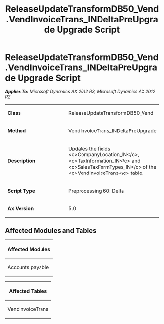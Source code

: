 ﻿---
title: ReleaseUpdateTransformDB50_Vend.VendInvoiceTrans_INDeltaPreUpgrade Upgrade Script
TOCTitle: ReleaseUpdateTransformDB50_Vend.VendInvoiceTrans_INDeltaPreUpgrade Upgrade Script
ms:assetid: 19e7b39d-1176-de7a-ae7c-d67cbc59b0bf
ms:mtpsurl: https://msdn.microsoft.com/en-us/library/JJ718638(v=AX.60)
ms:contentKeyID: 49706935
ms.date: 05/18/2015
mtps_version: v=AX.60
---

# ReleaseUpdateTransformDB50\_Vend.VendInvoiceTrans\_INDeltaPreUpgrade Upgrade Script 


_**Applies To:** Microsoft Dynamics AX 2012 R3, Microsoft Dynamics AX 2012 R2_

<table>
<colgroup>
<col style="width: 50%" />
<col style="width: 50%" />
</colgroup>
<tbody>
<tr class="odd">
<td><p><strong>Class</strong></p></td>
<td><p>ReleaseUpdateTransformDB50_Vend</p></td>
</tr>
<tr class="even">
<td><p><strong>Method</strong></p></td>
<td><p>VendInvoiceTrans_INDeltaPreUpgrade</p></td>
</tr>
<tr class="odd">
<td><p><strong>Description</strong></p></td>
<td><p>Updates the fields &lt;c&gt;CompanyLocation_IN&lt;/c&gt;, &lt;c&gt;TaxInformation_IN&lt;/c&gt; and &lt;c&gt;SalesTaxFormTypes_IN&lt;/c&gt; of the &lt;c&gt;VendInvoiceTrans&lt;/c&gt; table.</p></td>
</tr>
<tr class="even">
<td><p><strong>Script Type</strong></p></td>
<td><p>Preprocessing 60: Delta</p></td>
</tr>
<tr class="odd">
<td><p><strong>Ax Version</strong></p></td>
<td><p>5.0</p></td>
</tr>
</tbody>
</table>


## Affected Modules and Tables

<table>
<colgroup>
<col style="width: 100%" />
</colgroup>
<thead>
<tr class="header">
<th><p>Affected Modules</p></th>
</tr>
</thead>
<tbody>
<tr class="odd">
<td><p>Accounts payable</p></td>
</tr>
</tbody>
</table>


<table>
<colgroup>
<col style="width: 100%" />
</colgroup>
<thead>
<tr class="header">
<th><p>Affected Tables</p></th>
</tr>
</thead>
<tbody>
<tr class="odd">
<td><p>VendInvoiceTrans</p></td>
</tr>
</tbody>
</table>

  


